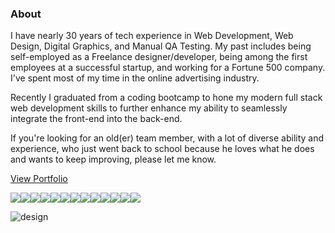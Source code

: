 ### About

I have nearly 30 years of tech experience in Web Development, Web Design, Digital Graphics, and Manual QA Testing. My past includes being self-employed as a Freelance designer/developer, being among the first employees at a successful startup, and working for a Fortune 500 company. I've spent most of my time in the online advertising industry.

Recently I graduated from a coding bootcamp to hone my modern full stack web development skills to further enhance my ability to seamlessly integrate the front-end into the back-end.

If you're looking for an old(er) team member, with a lot of diverse ability and experience, who just went back to school because he loves what he does and wants to keep improving, please let me know.

[View Portfolio](http://creativegozone.com/)

<img src="https://img.shields.io/badge/JavaScript-323330?style=for-the-badge&logo=javascript&logoColor=F7DF1E" /><img src="https://img.shields.io/badge/Python-3776AB?style=for-the-badge&logo=python&logoColor=white" /><img src="https://img.shields.io/badge/Flask-000000?style=for-the-badge&logo=flask&logoColor=white" /><img src="https://img.shields.io/badge/Express.js-404D59?style=for-the-badge" /><img src="https://img.shields.io/badge/SQLite-07405E?style=for-the-badge&logo=sqlite&logoColor=white" /><img src="https://img.shields.io/badge/PostgreSQL-316192?style=for-the-badge&logo=postgresql&logoColor=white" /><img src="https://img.shields.io/badge/HTML5-E34F26?style=for-the-badge&logo=html5&logoColor=white" /><img src="https://img.shields.io/badge/CSS3-1572B6?style=for-the-badge&logo=css3&logoColor=white" /><img src="https://img.shields.io/badge/React-20232A?style=for-the-badge&logo=react&logoColor=61DAFB" /><img src="https://img.shields.io/badge/Redux-593D88?style=for-the-badge&logo=redux&logoColor=white" /><img src="https://img.shields.io/badge/GitHub-100000?style=for-the-badge&logo=github&logoColor=white" /><img src="https://img.shields.io/badge/Adobe%20Creative%20Cloud-DA1F26?style=for-the-badge&logo=Adobe%20Creative%20Cloud&logoColor=white" /><img src="https://img.shields.io/badge/Figma-F24E1E?style=for-the-badge&logo=figma&logoColor=white" />

![design](https://user-images.githubusercontent.com/111056707/236344365-c6efb922-21f9-434b-b887-75007a6712c9.png)


<!--
**dtitus929/dtitus929** is a ✨ _special_ ✨ repository because its `README.md` (this file) appears on your GitHub profile.

Here are some ideas to get you started:

- 🔭 I’m currently working on ...
- 🌱 I’m currently learning ...
- 👯 I’m looking to collaborate on ...
- 🤔 I’m looking for help with ...
- 💬 Ask me about ...
- 📫 How to reach me: ...
- 😄 Pronouns: ...
- ⚡ Fun fact: ...
-->
